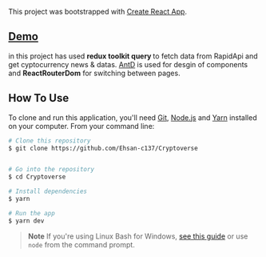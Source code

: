 
This project was bootstrapped with [Create React App](https://github.com/facebook/create-react-app).

<h2><a href='https://cryptocurrency-c137.netlify.app/' > Demo </a></h2>

in this project has used <b> redux toolkit query </b> to fetch data from RapidApi and get cyptocurrency news & datas. <a href='https://ant.design/'>AntD</a> is used for desgin of components and <b>ReactRouterDom</b> for switching between pages.
## How To Use

To clone and run this application, you'll need [Git](https://git-scm.com), [Node.js](https://nodejs.org/en/download/) and [Yarn](https://classic.yarnpkg.com/lang/en/docs/install/) installed on your computer. From your command line:

```bash
# Clone this repository
$ git clone https://github.com/Ehsan-c137/Cryptoverse


# Go into the repository
$ cd Cryptoverse

# Install dependencies
$ yarn

# Run the app
$ yarn dev
```

> **Note**
> If you're using Linux Bash for Windows, [see this guide](https://www.howtogeek.com/261575/how-to-run-graphical-linux-desktop-applications-from-windows-10s-bash-shell/) or use `node` from the command prompt.
